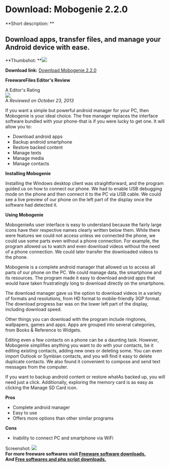 # Download: Mobogenie 2.2.0

**Short description: **

## Download apps, transfer files, and manage your Android device with ease.

  
**Thumbshot: **![](http://www.freewarefiles.com/screenshot/mobogenie_md.jpg)   
  
**Download link:** [Download Mobogenie 2.2.0](http://freesoftwares.boysofts.com/Mobogenie_program_89538.html)  
  

**FreewareFiles Editor's Review**  
  

A Editor's Rating  
![](http://www.freewarefiles.com/images/rating/4.gif)  
A _Reviewed on October 23, 2013_  
  
If you want a simple but powerful android manager for your PC, then Mobogenie
is your ideal choice. The free manager replaces the interface software bundled
with your phone-that is if you were lucky to get one. It will allow you to:

  * Download android apps 
  * Backup android smartphone 
  * Restore backed content 
  * Manage texts 
  * Manage media 
  * Manage contacts 

**Installing Mobogenie**

Installing the Windows desktop client was straightforward, and the program
guided us on how to connect our phone. We had to enable USB debugging mode on
the phone and then connect it to the PC via USB cable. We could see a live
preview of our phone on the left part of the display once the software had
detected it.

**Using Mobogenie**

MobogenieAs user interface is easy to understand because the fairly large
icons have their respective names clearly written below them. While there were
features we could not access unless we connected the phone, we could use some
parts even without a phone connection. For example, the program allowed us to
watch and even download videos without the need of a phone connection. We
could later transfer the downloaded videos to the phone.

Mobogenie is a complete android manager that allowed us to access all parts of
our phone on the PC. We could manage data, the smartphone and its resources.
The program made it easy to download android apps that would have taken
frustratingly long to download directly on the smartphone.

The download manager gave us the option to download videos in a variety of
formats and resolutions, from HD format to mobile-friendly 3GP format. The
download progress bar was on the lower left part of the display, including
download speed.

Other things you can download with the program include ringtones, wallpapers,
games and apps. Apps are grouped into several categories, from Books &
Reference to Widgets.

Editing even a few contacts on a phone can be a daunting task. However,
Mobogenie simplifies anything you want to do with your contacts, be it editing
existing contacts, adding new ones or deleting some. You can even import
Outlook or Symbian contacts, and you will find it easy to delete duplicate
contacts. We also found it convenient to compose and send text messages from
the computer.

If you want to backup android content or restore whatAs backed up, you will
need just a click. Additionally, exploring the memory card is as easy as
clicking the Manage SD Card icon.

**Pros**

  * Complete android manager 
  * Easy to use 
  * Offers more options than other similar programs 

**Cons**

  * Inability to connect PC and smartphone via WiFi 

  
  
Screenshot: ![](http://www.freewarefiles.com/screenshot/mobogenie.jpg)  
**For more freeware softwares visit [Freeware software downloads.](http://freesoftwares.boysofts.com/)**   
**And [Free softwares and php script downloads.](http://www.boysofts.com/)**

